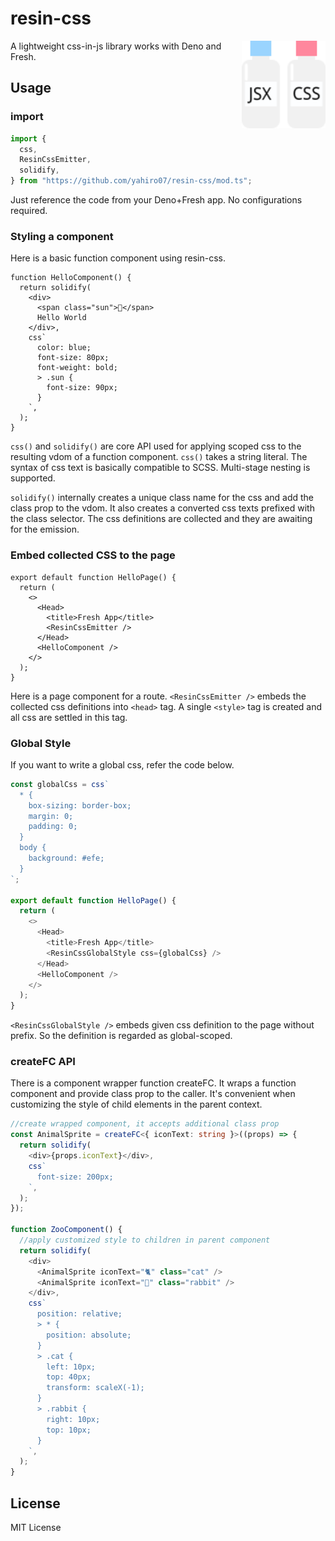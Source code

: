 # resin-css

<img align="right" src="./resin_logo.svg" height="140px" alt="the resin logo: two bottles labeled CSS and JS">

A lightweight css-in-js library works with Deno and Fresh.

## Usage

### import

```ts
import {
  css,
  ResinCssEmitter,
  solidify,
} from "https://github.com/yahiro07/resin-css/mod.ts";
```

Just reference the code from your Deno+Fresh app. No configurations required.

### Styling a component

Here is a basic function component using resin-css.

```tsx
function HelloComponent() {
  return solidify(
    <div>
      <span class="sun">🔆</span>
      Hello World
    </div>,
    css`
      color: blue;
      font-size: 80px;
      font-weight: bold;
      > .sun {
        font-size: 90px;
      }
    `,
  );
}
```

`css()` and `solidify()` are core API used for applying scoped css to the
resulting vdom of a function component. `css()` takes a string literal. The
syntax of css text is basically compatible to SCSS. Multi-stage nesting is
supported.

`solidify()` internally creates a unique class name for the css and add the
class prop to the vdom. It also creates a converted css texts prefixed with the
class selector. The css definitions are collected and they are awaiting for the
emission.

### Embed collected CSS to the page

```tsx
export default function HelloPage() {
  return (
    <>
      <Head>
        <title>Fresh App</title>
        <ResinCssEmitter />
      </Head>
      <HelloComponent />
    </>
  );
}
```

Here is a page component for a route. `<ResinCssEmitter />` embeds the collected
css definitions into `<head>` tag. A single `<style>` tag is created and all css
are settled in this tag.

### Global Style

If you want to write a global css, refer the code below.

```ts
const globalCss = css`
  * {
    box-sizing: border-box;
    margin: 0;
    padding: 0;
  }
  body {
    background: #efe;
  }
`;

export default function HelloPage() {
  return (
    <>
      <Head>
        <title>Fresh App</title>
        <ResinCssGlobalStyle css={globalCss} />
      </Head>
      <HelloComponent />
    </>
  );
}
```

`<ResinCssGlobalStyle />` embeds given css definition to the page without
prefix. So the definition is regarded as global-scoped.

### createFC API

There is a component wrapper function createFC. It wraps a function component
and provide class prop to the caller. It's convenient when customizing the style
of child elements in the parent context.

```ts
//create wrapped component, it accepts additional class prop
const AnimalSprite = createFC<{ iconText: string }>((props) => {
  return solidify(
    <div>{props.iconText}</div>,
    css`
      font-size: 200px;
    `,
  );
});

function ZooComponent() {
  //apply customized style to children in parent component
  return solidify(
    <div>
      <AnimalSprite iconText="🐈" class="cat" />
      <AnimalSprite iconText="🐇" class="rabbit" />
    </div>,
    css`
      position: relative;
      > * {
        position: absolute;
      }
      > .cat {
        left: 10px;
        top: 40px;
        transform: scaleX(-1);
      }
      > .rabbit {
        right: 10px;
        top: 10px;
      }
    `,
  );
}
```

## License

MIT License

